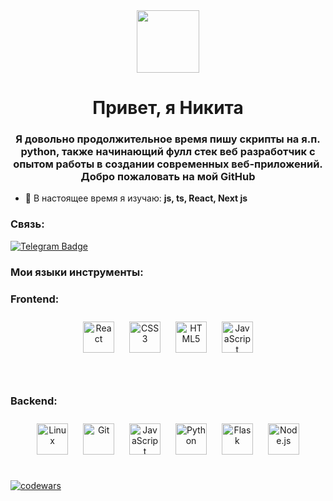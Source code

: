 <div id="header" align="center">
  <img src="https://media.giphy.com/media/M9gbBd9nbDrOTu1Mqx/giphy.gif" width="100"/>
</div>

<h1 align="center">Привет, я Никита</h1>
<h3 align="center">Я довольно продолжительное время пишу скрипты на я.п. python, также начинающий фулл стек веб разработчик с опытом работы в создании современных веб-приложений. Добро пожаловать на мой GitHub</h3>


- 🌱 В настоящее время я изучаю: **js, ts, React, Next js**

<h3 align="left">Связь:</h3>
<p align="left">
<div id="badges">
 
  <a href="https://t.me/fr1ippy">
    <img src="https://img.shields.io/badge/Telegram-blue?style=for-the-badge&logo=telegram&logoColor=white" alt="Telegram Badge"/>
  </a>
</div>
</p>

<h3 align="left">Мои языки инструменты:</h3>

### Frontend:
<div align="center">  
<a href="https://reactjs.org/" target="_blank"><img style="margin: 10px" src="https://profilinator.rishav.dev/skills-assets/react-original-wordmark.svg" alt="React" height="50" /></a>  
<a href="https://www.w3schools.com/css/" target="_blank"><img style="margin: 10px" src="https://profilinator.rishav.dev/skills-assets/css3-original-wordmark.svg" alt="CSS3" height="50" /></a>  
<a href="https://en.wikipedia.org/wiki/HTML5" target="_blank"><img style="margin: 10px" src="https://profilinator.rishav.dev/skills-assets/html5-original-wordmark.svg" alt="HTML5" height="50" /></a>  
<a href="https://www.javascript.com/" target="_blank"><img style="margin: 10px" src="https://profilinator.rishav.dev/skills-assets/javascript-original.svg" alt="JavaScript" height="50" /></a>
</div>

</td></tr></table>  

<br/>  

</td><td valign="top" width="33%">

<div align="center">  
  
</div>

</td><td valign="top" width="33%">
  
</td></tr></table>  

<br/>  



### Backend:
<div align="center">  
<a href="https://www.linux.org/" target="_blank"><img style="margin: 10px" src="https://profilinator.rishav.dev/skills-assets/linux-original.svg" alt="Linux" height="50" /></a>  
<a href="https://github.com/" target="_blank"><img style="margin: 10px" src="https://profilinator.rishav.dev/skills-assets/git-scm-icon.svg" alt="Git" height="50" /></a>  
<a href="https://www.javascript.com/" target="_blank"><img style="margin: 10px" src="https://profilinator.rishav.dev/skills-assets/javascript-original.svg" alt="JavaScript" height="50" /></a>  
<a href="https://www.python.org/" target="_blank"><img style="margin: 10px" src="https://profilinator.rishav.dev/skills-assets/python-original.svg" alt="Python" height="50" /></a>  
<a href="https://flask.palletsprojects.com/" target="_blank"><img style="margin: 10px" src="https://profilinator.rishav.dev/skills-assets/flask.png" alt="Flask" height="50" /></a>
<a href="https://nodejs.org/" target="_blank"><img style="margin: 10px" src="https://profilinator.rishav.dev/skills-assets/nodejs-original-wordmark.svg" alt="Node.js" height="50" /></a> 
</div>

</td></tr></table>  

<br/>  
<div align="center">  
  
</div>

[![codewars](https://www.codewars.com/users/Fr1ix/badges/large)](https://www.codewars.com/users/Fr1ix)
